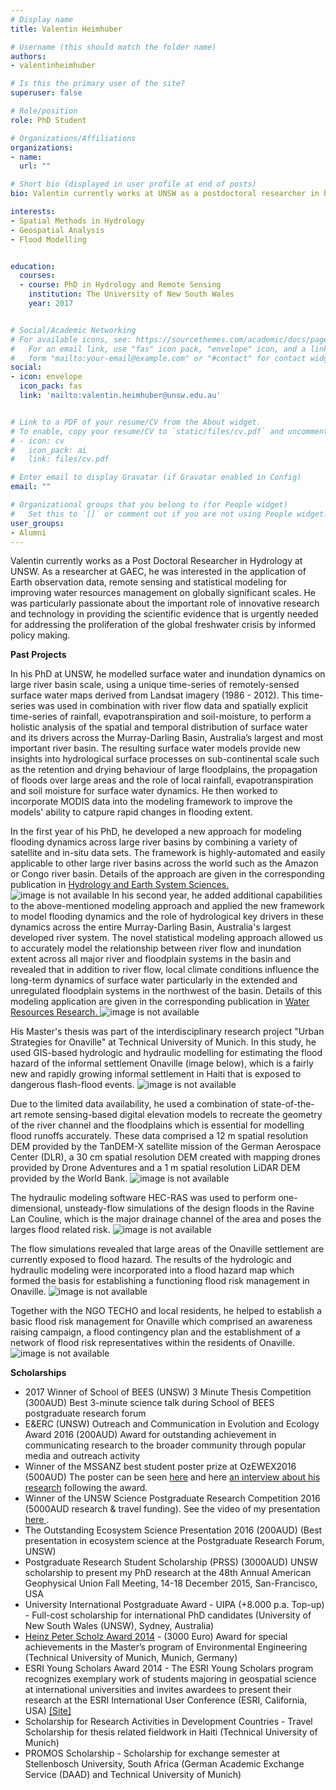 ```yaml
---
# Display name
title: Valentin Heimhuber

# Username (this should match the folder name)
authors:
- valentinheimhuber

# Is this the primary user of the site?
superuser: false

# Role/position
role: PhD Student

# Organizations/Affiliations
organizations:
- name: 
  url: ""

# Short bio (displayed in user profile at end of posts)
bio: Valentin currently works at UNSW as a postdoctoral researcher in hydrology. See what he is up to now <a href="https://www.wrl.unsw.edu.au/staff/valentin-heimhuber"> here. </a>

interests:
- Spatial Methods in Hydrology
- Geospatial Analysis
- Flood Modelling


education:
  courses:
  - course: PhD in Hydrology and Remote Sensing
    institution: The University of New South Wales
    year: 2017


# Social/Academic Networking
# For available icons, see: https://sourcethemes.com/academic/docs/page-builder/#icons
#   For an email link, use "fas" icon pack, "envelope" icon, and a link in the
#   form "mailto:your-email@example.com" or "#contact" for contact widget.
social:
- icon: envelope
  icon_pack: fas
  link: 'mailto:valentin.heimhuber@unsw.edu.au'


# Link to a PDF of your resume/CV from the About widget.
# To enable, copy your resume/CV to `static/files/cv.pdf` and uncomment the lines below.
# - icon: cv
#   icon_pack: ai
#   link: files/cv.pdf

# Enter email to display Gravatar (if Gravatar enabled in Config)
email: ""

# Organizational groups that you belong to (for People widget)
#   Set this to `[]` or comment out if you are not using People widget.
user_groups:
- Alumni
---
```


Valentin currently works as a Post Doctoral Researcher in Hydrology at UNSW. 
As a researcher at GAEC, he was interested in the application of Earth observation data, remote sensing and statistical modeling for improving water resources management on globally significant scales. He was particularly passionate about the important role of innovative research and technology in providing the scientific evidence that is urgently needed for addressing the proliferation of the global freshwater crisis by informed policy making.

<b>Past Projects</b>

In his PhD at UNSW, he modelled surface water and inundation dynamics on large river basin scale, using a unique time-series of remotely-sensed surface water maps derived from Landsat imagery (1986 - 2012). This time-series was used in combination with river flow data and spatially explicit time-series of rainfall, evapotranspiration and soil-moisture, to perform a holistic analysis of the spatial and temporal distribution of surface water and its drivers across the Murray-Darling Basin, Australia’s largest and most important river basin. The resulting surface water models provide new insights into hydrological surface processes on sub-continental scale such as the retention and drying behaviour of large floodplains, the propagation of floods over large areas and the role of local rainfall, evapotranspiration and soil moisture for surface water dynamics. He then worked to incorporate MODIS data into the modeling framework to improve the models' ability to catpure rapid changes in flooding extent. 

In the first year of his PhD, he developed a new approach for modeling flooding dynamics across large river basins by combining a variety of satellite and in-situ data sets. The framework is highly-automated and easily applicable to other large river basins across the world such as the Amazon or Congo river basin. Details of the approach are given in the corresponding publication in <a href="https://hess.copernicus.org/articles/20/2227/2016/"> Hydrology and Earth System Sciences. </a>
<img src="surface-water-dynamics.png" alt="image is not available">
In his second year, he added additional capabilities to the above-mentioned modeling approach and applied the new framework to model flooding dynamics and the role of hydrological key drivers in these dynamics across the entire Murray-Darling Basin, Australia's largest developed river system. The novel statistical modeling approach allowed us to accurately model the relationship between river flow and inundation extent across all major river and floodplain systems in the basin and revealed that in addition to river flow, local climate conditions influence the long-term dynamics of surface water particularly in the extended and unregulated floodplain systems in the northwest of the basin. Details of this modeling application are given in the corresponding publication in <a href="https://agupubs.onlinelibrary.wiley.com/doi/full/10.1002/2016WR019858"> Water Resources Research. </a>
<img src="murray-darling-WRR.png" alt="image is not available">

His Master's thesis was part of the interdisciplinary research project "Urban Strategies for Onaville" at Technical University of Munich. In this study, he used GIS-based hydrologic and hydraulic modelling for estimating the flood hazard of the informal settlement Onaville (image below), which is a fairly new and rapidly growing informal settlement in Haiti that is exposed to dangerous flash-flood events.
<img src="onaville.png" alt="image is not available">

Due to the limited data availability, he used a combination of state-of-the-art remote sensing-based digital elevation models to recreate the geometry of the river channel and the floodplains which is essential for modelling flood runoffs accurately. These data comprised a 12 m spatial resolution DEM provided by the TanDEM-X satellite mission of the German Aerospace Center (DLR), a 30 cm spatial resolution DEM created with mapping drones provided by Drone Adventures and a 1 m spatial resolution LiDAR DEM provided by the World Bank.
<img src="DEM.png" alt="image is not available">

The hydraulic modeling software HEC-RAS was used to perform one-dimensional, unsteady-flow simulations of the design floods in the Ravine Lan Couline, which is the major drainage channel of the area and poses the larges flood related risk. 
<img src="Flood_Modelling.png" alt="image is not available">

The flow simulations revealed that large areas of the Onaville settlement are currently exposed to flood hazard. The results of the hydrologic and hydraulic modeling were incorporated into a flood hazard map which formed the basis for establishing a functioning flood risk management in Onaville.
<img src="FloodHazardMap.png" alt="image is not available">

Together with the NGO TECHO and local residents, he helped to establish a basic flood risk management for Onaville which comprised an awareness raising campaign, a flood contingency plan and the establishment of a network of flood risk representatives within the residents of Onaville. 
<img src="flood_workshop.png" alt="image is not available"> 

<b>Scholarships</b>
- 2017 Winner of School of BEES (UNSW) 3 Minute Thesis Competition (300AUD) Best 3-minute science talk during School of BEES postgraduate research forum
- E&ERC (UNSW) Outreach and Communication in Evolution and Ecology Award 2016 (200AUD) Award for outstanding achievement in communicating research to the broader community through popular media and outreach activity
- Winner of the MSSANZ best student poster prize at OzEWEX2016 (500AUD) The poster can be seen <a href="http://ozewex.org/workshop2016/wp-content/uploads/2017/01/Heimhuber.pdf"> here</a> and here <a href="http://ozewex.org/interview-with-valentin-heimhuber-winner-of-the-mssanz-student-poster-prize-at-ozewex2016/"> an interview about his research</a> following the award.
- Winner of the UNSW Science Postgraduate Research Competition 2016 (5000AUD research & travel funding). See the video of my presentation <a href="https://www.youtube.com/watch?v=kHSGXawUaSA"> here </a>.
- The Outstanding Ecosystem Science Presentation 2016 (200AUD) (Best presentation in ecosystem science at the Postgraduate Research Forum, UNSW)
- Postgraduate Research Student Scholarship (PRSS) (3000AUD) UNSW scholarship to present my PhD research at the 48th Annual American Geophysical Union Fall Meeting, 14-18 December 2015, San-Francisco, USA
- University International Postgraduate Award - UIPA (+8.000 p.a. Top-up) - Full-cost scholarship for international PhD candidates (University of New South Wales (UNSW), Sydney, Australia)
- <a href="https://www.cee.ed.tum.de/hydrologie/home/"> Heinz Peter Scholz Award 2014</a> - (3000 Euro) Award for special achievements in the Master’s program of Environmental Engineering (Technical University of Munich, Munich, Germany)
- ESRI Young Scholars Award 2014 - The ESRI Young Scholars program recognizes exemplary work of students majoring in geospatial science at international universities and invites awardees to present their research at the ESRI International User Conference (ESRI, California, USA) <a href="https://denverro.maps.arcgis.com/apps/MapTour/index.html?appid=f924c86d995346aba8d071f74718a3da"> [Site] </a>
- Scholarship for Research Activities in Development Countries - Travel Scholarship for thesis related fieldwork in Haiti (Technical University of Munich)
- PROMOS Scholarship - Scholarship for exchange semester at Stellenbosch University, South Africa (German Academic Exchange Service (DAAD) and Technical University of Munich)